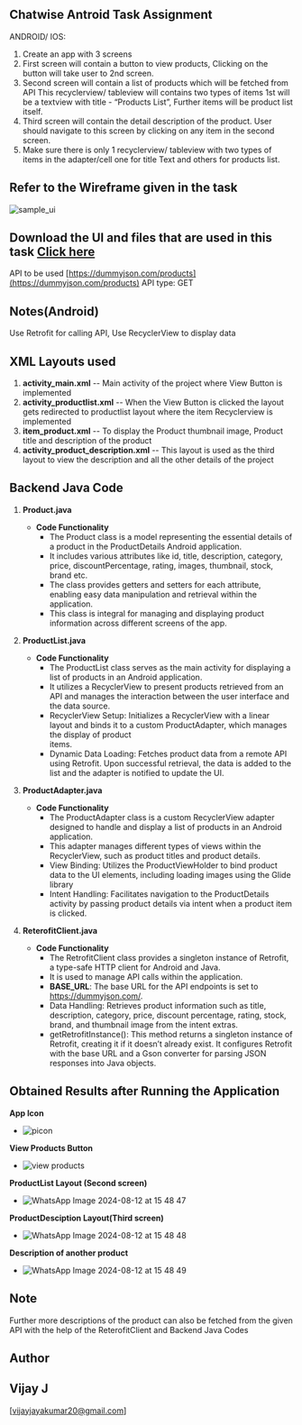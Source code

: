## Chatwise Antroid Task Assignment

ANDROID/ IOS:
1) Create an app with 3 screens 
2) First screen will contain a button to view products, Clicking on the button will take user to 2nd screen. 
3) Second screen will contain a list of products which will be fetched from API This recyclerview/ tableview will contains two types of items 1st will be a textview with title - “Products List”,
   Further items will be product list itself.
4) Third screen will contain the detail description of the product. User should navigate to this screen by clicking on any item in the second screen.
5) Make sure there is only 1 recyclerview/ tableview with two types of items in the adapter/cell one for title Text and others for products list. 

## Refer to the Wireframe given in the task
![sample_ui](https://github.com/user-attachments/assets/8df5efbc-0739-4fd7-ba1a-4f0cea4ca431)

## Download the UI and files that are used in this task [Click here](https://drive.google.com/drive/folders/1aGS8Pa6D1tZ3p530wujpPtO6IYDv4By0?usp=drive_link)

API to be used [https://dummyjson.com/products](https://dummyjson.com/products)
API type: GET 

## Notes(Android) 
Use Retrofit for calling API, Use RecyclerView to display data 

## XML Layouts used
1) **activity_main.xml** -- Main activity of the project where  View Button is implemented
2) **activity_productlist.xml** -- When the View Button is clicked the layout gets redirected to productlist layout where the item Recyclerview is implemented
3) **item_product.xml** -- To display the Product thumbnail image, Product title and description of the product
4) **activity_product_description.xml** -- This layout is used as the third layout to view the description and all the other details of the project

## Backend Java Code
1) **Product.java**
      - **Code Functionality**
           - The Product class is a model representing the essential details of a product in the ProductDetails Android application.
           - It includes various attributes like  id, title, description, category, price, discountPercentage, rating, images, thumbnail, stock, brand etc.
           - The class provides getters and setters for each attribute, enabling easy data manipulation and retrieval within the application.
           - This class is integral for managing and displaying product information across different screens of the app.

2) **ProductList.java**
      - **Code Functionality**
           - The ProductList class serves as the main activity for displaying a list of products in an Android application.
           - It utilizes a RecyclerView to present products retrieved from an API and manages the interaction between the user interface and the data source.
           - RecyclerView Setup: Initializes a RecyclerView with a linear layout and binds it to a custom ProductAdapter, which manages the display of product    
             items.
           - Dynamic Data Loading: Fetches product data from a remote API using Retrofit. Upon successful retrieval, the data is added to the list and the adapter               is notified to update the UI.

3) **ProductAdapter.java**
      - **Code Functionality**
           - The ProductAdapter class is a custom RecyclerView adapter designed to handle and display a list of products in an Android application.
           - This adapter manages different types of views within the RecyclerView, such as product titles and product details.
           - View Binding: Utilizes the ProductViewHolder to bind product data to the UI elements, including loading images using the Glide library
           - Intent Handling: Facilitates navigation to the ProductDetails activity by passing product details via intent when a product item is clicked.

4) **ReterofitClient.java**
      - **Code Functionality**
           - The RetrofitClient class provides a singleton instance of Retrofit, a type-safe HTTP client for Android and Java.
           - It is used to manage API calls within the application.
           - **BASE_URL**: The base URL for the API endpoints is set to https://dummyjson.com/.
           - Data Handling: Retrieves product information such as title, description, category, price, discount percentage, rating, stock, brand, and thumbnail                  image from the intent extras.
           - getRetrofitInstance(): This method returns a singleton instance of Retrofit, creating it if it doesn’t already exist.
             It configures Retrofit with the base URL and a Gson converter for parsing JSON responses into Java objects.


## Obtained Results after Running the Application

**App Icon**
  -   ![picon](https://github.com/user-attachments/assets/f94bf5fe-bff5-4721-91f8-ca8b7af56a0f)

**View Products Button**
  -   ![view products](https://github.com/user-attachments/assets/014a3eaa-9971-432f-8caf-fa350bf55812)

**ProductList Layout (Second screen)**
  -   ![WhatsApp Image 2024-08-12 at 15 48 47](https://github.com/user-attachments/assets/48cae279-e53b-4e78-b2ab-7913d77f7d30)

**ProductDesciption Layout(Third screen)**
  -   ![WhatsApp Image 2024-08-12 at 15 48 48](https://github.com/user-attachments/assets/56495065-98e8-4628-8445-c1a3e17c9162)

**Description of another product**
  -   ![WhatsApp Image 2024-08-12 at 15 48 49](https://github.com/user-attachments/assets/4c084b0c-9e15-443d-9fc3-675411c5b291)

## Note 
   Further more descriptions of the product can also be fetched from the given API with the help of the ReterofitClient and Backend Java Codes
   
## Author
## Vijay J  
[vijayjayakumar20@gmail.com]
           
   
   
   
   
